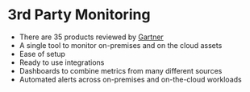 # 3rd Party Monitoring

* There are 35 products reviewed by [Gartner](https://www.gartner.com/reviews/market/it-infrastructure-monitoring-tools)
* A single tool to monitor on-premises and on the cloud assets
* Ease of setup
* Ready to use integrations
* Dashboards to combine metrics from many different sources
* Automated alerts across on-premises and on-the-cloud workloads

